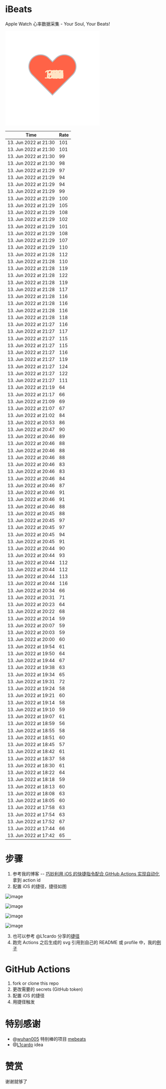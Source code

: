 # iBeats
Apple Watch 心率数据采集 - Your Soul, Your Beats!

![](./files/heart.svg)

<!--START_SECTION:my_heart_rate-->
| Time | Rate | 
 | ---- | ---- | 
| 13. Jun 2022 at 21:30 | 101 |
| 13. Jun 2022 at 21:30 | 101 |
| 13. Jun 2022 at 21:30 | 99 |
| 13. Jun 2022 at 21:30 | 98 |
| 13. Jun 2022 at 21:29 | 97 |
| 13. Jun 2022 at 21:29 | 94 |
| 13. Jun 2022 at 21:29 | 94 |
| 13. Jun 2022 at 21:29 | 99 |
| 13. Jun 2022 at 21:29 | 100 |
| 13. Jun 2022 at 21:29 | 105 |
| 13. Jun 2022 at 21:29 | 108 |
| 13. Jun 2022 at 21:29 | 102 |
| 13. Jun 2022 at 21:29 | 101 |
| 13. Jun 2022 at 21:29 | 108 |
| 13. Jun 2022 at 21:29 | 107 |
| 13. Jun 2022 at 21:29 | 110 |
| 13. Jun 2022 at 21:28 | 112 |
| 13. Jun 2022 at 21:28 | 110 |
| 13. Jun 2022 at 21:28 | 119 |
| 13. Jun 2022 at 21:28 | 122 |
| 13. Jun 2022 at 21:28 | 119 |
| 13. Jun 2022 at 21:28 | 117 |
| 13. Jun 2022 at 21:28 | 116 |
| 13. Jun 2022 at 21:28 | 116 |
| 13. Jun 2022 at 21:28 | 116 |
| 13. Jun 2022 at 21:28 | 118 |
| 13. Jun 2022 at 21:27 | 116 |
| 13. Jun 2022 at 21:27 | 117 |
| 13. Jun 2022 at 21:27 | 115 |
| 13. Jun 2022 at 21:27 | 115 |
| 13. Jun 2022 at 21:27 | 116 |
| 13. Jun 2022 at 21:27 | 119 |
| 13. Jun 2022 at 21:27 | 124 |
| 13. Jun 2022 at 21:27 | 122 |
| 13. Jun 2022 at 21:27 | 111 |
| 13. Jun 2022 at 21:19 | 64 |
| 13. Jun 2022 at 21:17 | 66 |
| 13. Jun 2022 at 21:09 | 69 |
| 13. Jun 2022 at 21:07 | 67 |
| 13. Jun 2022 at 21:02 | 84 |
| 13. Jun 2022 at 20:53 | 86 |
| 13. Jun 2022 at 20:47 | 90 |
| 13. Jun 2022 at 20:46 | 89 |
| 13. Jun 2022 at 20:46 | 88 |
| 13. Jun 2022 at 20:46 | 88 |
| 13. Jun 2022 at 20:46 | 88 |
| 13. Jun 2022 at 20:46 | 83 |
| 13. Jun 2022 at 20:46 | 83 |
| 13. Jun 2022 at 20:46 | 84 |
| 13. Jun 2022 at 20:46 | 87 |
| 13. Jun 2022 at 20:46 | 91 |
| 13. Jun 2022 at 20:46 | 91 |
| 13. Jun 2022 at 20:46 | 88 |
| 13. Jun 2022 at 20:45 | 88 |
| 13. Jun 2022 at 20:45 | 97 |
| 13. Jun 2022 at 20:45 | 97 |
| 13. Jun 2022 at 20:45 | 94 |
| 13. Jun 2022 at 20:45 | 91 |
| 13. Jun 2022 at 20:44 | 90 |
| 13. Jun 2022 at 20:44 | 93 |
| 13. Jun 2022 at 20:44 | 112 |
| 13. Jun 2022 at 20:44 | 112 |
| 13. Jun 2022 at 20:44 | 113 |
| 13. Jun 2022 at 20:44 | 116 |
| 13. Jun 2022 at 20:34 | 66 |
| 13. Jun 2022 at 20:31 | 71 |
| 13. Jun 2022 at 20:23 | 64 |
| 13. Jun 2022 at 20:22 | 68 |
| 13. Jun 2022 at 20:14 | 59 |
| 13. Jun 2022 at 20:07 | 59 |
| 13. Jun 2022 at 20:03 | 59 |
| 13. Jun 2022 at 20:00 | 60 |
| 13. Jun 2022 at 19:54 | 61 |
| 13. Jun 2022 at 19:50 | 64 |
| 13. Jun 2022 at 19:44 | 67 |
| 13. Jun 2022 at 19:38 | 63 |
| 13. Jun 2022 at 19:34 | 65 |
| 13. Jun 2022 at 19:31 | 72 |
| 13. Jun 2022 at 19:24 | 58 |
| 13. Jun 2022 at 19:21 | 60 |
| 13. Jun 2022 at 19:14 | 58 |
| 13. Jun 2022 at 19:10 | 59 |
| 13. Jun 2022 at 19:07 | 61 |
| 13. Jun 2022 at 18:59 | 56 |
| 13. Jun 2022 at 18:55 | 58 |
| 13. Jun 2022 at 18:51 | 60 |
| 13. Jun 2022 at 18:45 | 57 |
| 13. Jun 2022 at 18:42 | 61 |
| 13. Jun 2022 at 18:37 | 58 |
| 13. Jun 2022 at 18:30 | 61 |
| 13. Jun 2022 at 18:22 | 64 |
| 13. Jun 2022 at 18:18 | 59 |
| 13. Jun 2022 at 18:13 | 60 |
| 13. Jun 2022 at 18:08 | 63 |
| 13. Jun 2022 at 18:05 | 60 |
| 13. Jun 2022 at 17:58 | 63 |
| 13. Jun 2022 at 17:54 | 63 |
| 13. Jun 2022 at 17:52 | 67 |
| 13. Jun 2022 at 17:44 | 66 |
| 13. Jun 2022 at 17:42 | 65 |

<!--END_SECTION:my_heart_rate-->

# 步骤
1. 参考我的博客 -- [巧妙利用 iOS 的快捷指令配合 GitHub Actions 实现自动化](https://github.com/yihong0618/gitblog/issues/198) 拿到 action id
2. 配置 iOS 的捷径，捷径如图

![image](https://user-images.githubusercontent.com/15976103/122154218-0db0b480-ce97-11eb-93bb-5aec07c558dc.png)

![image](https://user-images.githubusercontent.com/15976103/122154236-186b4980-ce97-11eb-8e4b-70551a0391ae.png)

![image](https://user-images.githubusercontent.com/15976103/122154268-2d47dd00-ce97-11eb-902e-3acf292265a9.png)

![image](https://user-images.githubusercontent.com/15976103/122174055-fa144680-ceb4-11eb-9be2-3eb83cd516f7.png)

3. 也可以参考 @L1cardo 分享的[捷径](https://www.icloud.com/shortcuts/6ab6047b459c41ad822ad6b94b1c03d4)
4. 跑完 Actions 之后生成的 svg 引用到自己的 README 或 profile 中，我的[例子](https://github.com/yihong0618) 

# GitHub Actions

1. fork or clone this repo
2. 更改需要的 secrets (GitHub token)
3. 配置 iOS 的捷径
4. 用捷径触发

# 特别感谢
- @[wuhan005](https://github.com/wuhan005) 特别棒的项目 [mebeats](https://github.com/wuhan005/mebeats)
- @[L1cardo](https://github.com/L1cardo) idea

# 赞赏
谢谢就够了
